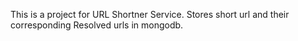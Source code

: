 This is a project for URL Shortner Service. 
Stores short url and their corresponding Resolved urls in mongodb.
